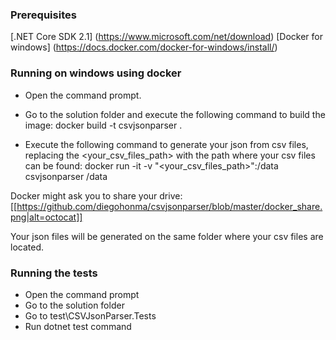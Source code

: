 ### Prerequisites
[.NET Core SDK 2.1] (https://www.microsoft.com/net/download)
[Docker for windows] (https://docs.docker.com/docker-for-windows/install/)

### Running on windows using docker
- Open the command prompt.

- Go to the solution folder and execute the following command to build the image:
docker build -t csvjsonparser .

- Execute the following command to generate your json from csv files, replacing the <your_csv_files_path> with the path where your csv files can be found:
docker run -it -v "<your_csv_files_path>":/data csvjsonparser /data

Docker might ask you to share your drive:
[[https://github.com/diegohonma/csvjsonparser/blob/master/docker_share.png|alt=octocat]]

Your json files will be generated on the same folder where your csv files are located.

### Running the tests
- Open the command prompt 
- Go to the solution folder
- Go to test\CSVJsonParser.Tests
- Run dotnet test command
